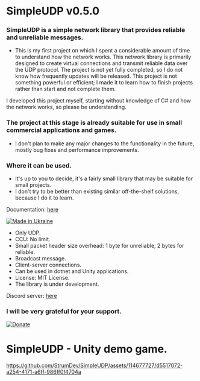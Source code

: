 # SimpleUDP v0.5.0

### SimpleUDP is a simple network library that provides reliable and unreliable messages.

 - This is my first project on which I spent a considerable amount of time to understand how the network works. This network library is primarily designed to create virtual connections and transmit reliable data over the UDP protocol. The project is not yet fully completed, so I do not know how frequently updates will be released. This project is not something powerful or efficient; I made it to learn how to finish projects rather than start and not complete them.

I developed this project myself, starting without knowledge of C# and how the network works, so please be understanding.

### The project at this stage is already suitable for use in small commercial applications and games.
 - I don't plan to make any major changes to the functionality in the future, mostly bug fixes and performance improvements.

### Where it can be used.
 - It's up to you to decide, it's a fairly small library that may be suitable for small projects.
 - I don't try to be better than existing similar off-the-shelf solutions, because I do it to learn.

Documentation: [here](https://github.com/StrumDev/SimpleUDP/blob/main/Documentation.md)

[![Made in Ukraine](https://img.shields.io/badge/made_in-ukraine-ffd700.svg?labelColor=0057b7)](https://stand-with-ukraine.pp.ua)

* Only UDP.
* CCU: No limit.
* Small packet header size overhead: 1 byte for unreliable, 2 bytes for reliable.
* Broadcast message.
* Client-server connections.
* Can be used in dotnet and Unity applications.
* License: MIT License.
* The library is under development.

Discord server: [here](https://discord.gg/x2yUKGmfgY)

### I will be very grateful for your support.

[![Donate](https://github.com/user-attachments/assets/67c6c744-4ab4-411f-ac4c-3b32e1be0895)](https://www.paypal.com/donate/?hosted_button_id=7LPMECG4E9EH4)

# SimpleUDP - Unity demo game.

https://github.com/StrumDev/SimpleUDP/assets/114677727/d5517072-a254-4171-a6ff-986ff0f4704a
